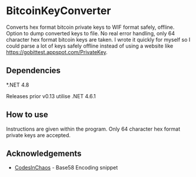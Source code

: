 # BitcoinKeyConverter

Converts hex format bitcoin private keys to WIF format safely, offline. Option to dump converted keys to file.
No real error handling, only 64 character hex format bitcoin keys are taken. I wrote it quickly for myself so I could parse a lot of keys safely offline instead of using a website like https://gobittest.appspot.com/PrivateKey. 

## Dependencies

*.NET 4.8

Releases prior v0.13 utilise .NET 4.6.1

## How to use

Instructions are given within the program. Only 64 character hex format private keys are accepted.

## Acknowledgements

* [CodesInChaos](https://gist.github.com/CodesInChaos/3175971) - Base58 Encoding snippet




